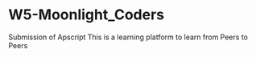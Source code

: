 # W5-Moonlight_Coders
Submission of Apscript
This is a learning platform to learn from Peers to Peers

